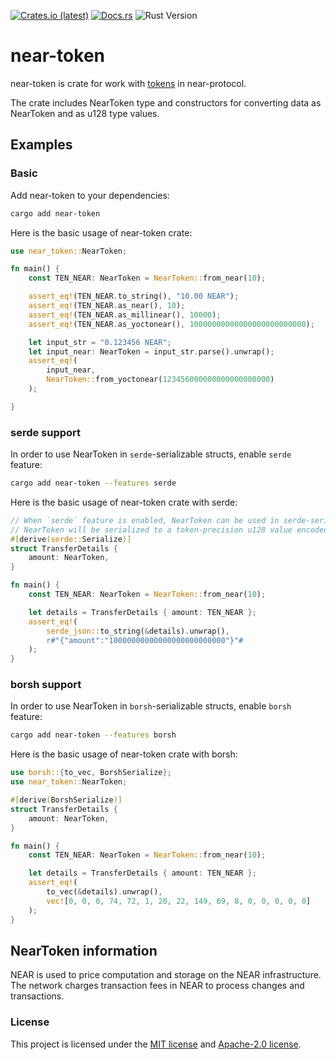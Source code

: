 <p>
    <a href="https://crates.io/crates/near-token"><img src="https://img.shields.io/crates/d/near-token?style=flat-square&logo=near&label=crates.io" alt="Crates.io (latest)"></a>
    <a href="https://docs.rs/near-token/latest/near_token"><img src="https://img.shields.io/docsrs/near-token?style=flat-square" alt="Docs.rs"></a>
    <img src="https://img.shields.io/badge/rustc-1.68%2B-lightgray.svg?style=flat-square" alt="Rust Version">
</p>

# near-token
near-token is crate for work with [tokens](https://docs.near.org/concepts/basics/tokens) in near-protocol.

The crate includes NearToken type and constructors for converting data as NearToken and as u128 type values.

## Examples

### Basic

Add near-token to your dependencies:

```bash
cargo add near-token
```

Here is the basic usage of near-token crate:

```rust
use near_token::NearToken;

fn main() {
    const TEN_NEAR: NearToken = NearToken::from_near(10);

    assert_eq!(TEN_NEAR.to_string(), "10.00 NEAR");
    assert_eq!(TEN_NEAR.as_near(), 10);
    assert_eq!(TEN_NEAR.as_millinear(), 10000);
    assert_eq!(TEN_NEAR.as_yoctonear(), 10000000000000000000000000);

    let input_str = "0.123456 NEAR";
    let input_near: NearToken = input_str.parse().unwrap();
    assert_eq!(
        input_near,
        NearToken::from_yoctonear(123456000000000000000000)
    );

}
```

### serde support

In order to use NearToken in `serde`-serializable structs, enable `serde` feature:

```bash
cargo add near-token --features serde
```

Here is the basic usage of near-token crate with serde:

```rust
// When `serde` feature is enabled, NearToken can be used in serde-serializable structs.
// NearToken will be serialized to a token-precision u128 value encoded as string.
#[derive(serde::Serialize)]
struct TransferDetails {
    amount: NearToken,
}

fn main() {
    const TEN_NEAR: NearToken = NearToken::from_near(10);

    let details = TransferDetails { amount: TEN_NEAR };
    assert_eq!(
        serde_json::to_string(&details).unwrap(),
        r#"{"amount":"10000000000000000000000000"}"#
    );
}
```

### borsh support

In order to use NearToken in `borsh`-serializable structs, enable `borsh` feature:

```bash
cargo add near-token --features borsh
```

Here is the basic usage of near-token crate with borsh:

```rust
use borsh::{to_vec, BorshSerialize};
use near_token::NearToken;

#[derive(BorshSerialize)]
struct TransferDetails {
    amount: NearToken,
}

fn main() {
    const TEN_NEAR: NearToken = NearToken::from_near(10);

    let details = TransferDetails { amount: TEN_NEAR };
    assert_eq!(
        to_vec(&details).unwrap(),
        vec![0, 0, 0, 74, 72, 1, 20, 22, 149, 69, 8, 0, 0, 0, 0, 0]
    );
}
```

## NearToken information

NEAR is used to price computation and storage on the NEAR infrastructure. The network charges transaction fees in NEAR to process changes and transactions.

### License

This project is licensed under the [MIT license] and [Apache-2.0 license].

[MIT license]: https://github.com/near/near-token/blob/main/LICENSE-MIT
[Apache-2.0 license]:  https://github.com/near/near-token/blob/main/LICENSE-APACHE

